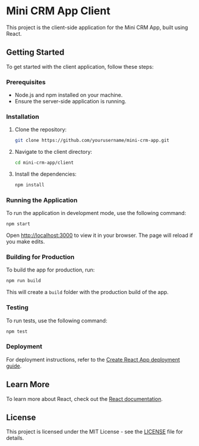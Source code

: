 # Mini CRM App Client

This project is the client-side application for the Mini CRM App, built using React.

## Getting Started

To get started with the client application, follow these steps:

### Prerequisites

- Node.js and npm installed on your machine.
- Ensure the server-side application is running.

### Installation

1. Clone the repository:
   ```bash
   git clone https://github.com/yourusername/mini-crm-app.git
   ```

2. Navigate to the client directory:
   ```bash
   cd mini-crm-app/client
   ```

3. Install the dependencies:
   ```bash
   npm install
   ```

### Running the Application

To run the application in development mode, use the following command:

```bash
npm start
```

Open [http://localhost:3000](http://localhost:3000) to view it in your browser. The page will reload if you make edits.

### Building for Production

To build the app for production, run:

```bash
npm run build
```

This will create a `build` folder with the production build of the app.

### Testing

To run tests, use the following command:

```bash
npm test
```

### Deployment

For deployment instructions, refer to the [Create React App deployment guide](https://facebook.github.io/create-react-app/docs/deployment).

## Learn More

To learn more about React, check out the [React documentation](https://reactjs.org/).

## License

This project is licensed under the MIT License - see the [LICENSE](LICENSE) file for details.
```